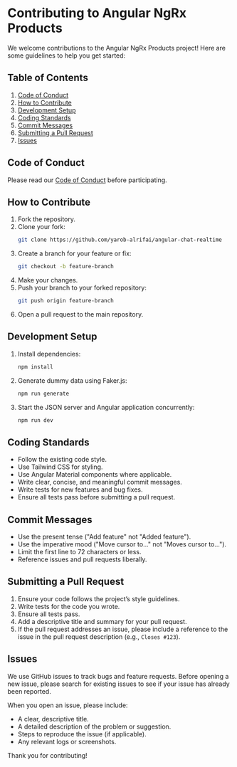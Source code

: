 # Contributing to Angular NgRx Products

We welcome contributions to the Angular NgRx Products project! Here are some guidelines to help you get started:

## Table of Contents

1. [Code of Conduct](#code-of-conduct)
2. [How to Contribute](#how-to-contribute)
3. [Development Setup](#development-setup)
4. [Coding Standards](#coding-standards)
5. [Commit Messages](#commit-messages)
6. [Submitting a Pull Request](#submitting-a-pull-request)
7. [Issues](#issues)

## Code of Conduct

Please read our [Code of Conduct](CODE_OF_CONDUCT.md) before participating.

## How to Contribute

1. Fork the repository.
2. Clone your fork:
    ```sh
    git clone https://github.com/yarob-alrifai/angular-chat-realtime
    ```
3. Create a branch for your feature or fix:
    ```sh
    git checkout -b feature-branch
    ```
4. Make your changes.
5. Push your branch to your forked repository:
    ```sh
    git push origin feature-branch
    ```
6. Open a pull request to the main repository.

## Development Setup

1. Install dependencies:
    ```sh
    npm install
    ```
2. Generate dummy data using Faker.js:
    ```sh
    npm run generate
    ```
3. Start the JSON server and Angular application concurrently:
    ```sh
    npm run dev
    ```

## Coding Standards

- Follow the existing code style.
- Use Tailwind CSS for styling.
- Use Angular Material components where applicable.
- Write clear, concise, and meaningful commit messages.
- Write tests for new features and bug fixes.
- Ensure all tests pass before submitting a pull request.

## Commit Messages

- Use the present tense ("Add feature" not "Added feature").
- Use the imperative mood ("Move cursor to..." not "Moves cursor to...").
- Limit the first line to 72 characters or less.
- Reference issues and pull requests liberally.

## Submitting a Pull Request

1. Ensure your code follows the project’s style guidelines.
2. Write tests for the code you wrote.
3. Ensure all tests pass.
4. Add a descriptive title and summary for your pull request.
5. If the pull request addresses an issue, please include a reference to the issue in the pull request description (e.g., `Closes #123`).

## Issues

We use GitHub issues to track bugs and feature requests. Before opening a new issue, please search for existing issues to see if your issue has already been reported.

When you open an issue, please include:

- A clear, descriptive title.
- A detailed description of the problem or suggestion.
- Steps to reproduce the issue (if applicable).
- Any relevant logs or screenshots.

Thank you for contributing!
